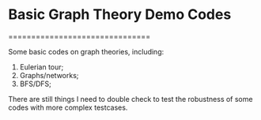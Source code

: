 # Basic Graph Theory Demo Codes
===============================

Some basic codes on graph theories, including:
1. Eulerian tour;
2. Graphs/networks;
3. BFS/DFS;

There are still things I need to double check to test the robustness of some codes with more complex testcases.